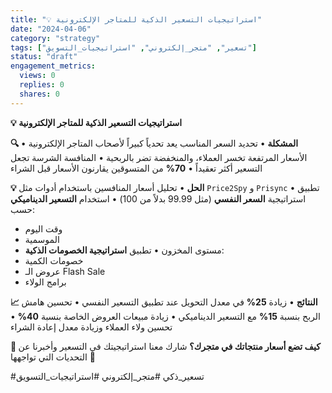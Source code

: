 ```yaml
---
title: "💡 استراتيجيات التسعير الذكية للمتاجر الإلكترونية"
date: "2024-04-06"
category: "strategy"
tags: ["تسعير", "متجر_إلكتروني", "استراتيجيات_التسويق"]
status: "draft"
engagement_metrics:
  views: 0
  replies: 0
  shares: 0
---
```


**💡 استراتيجيات التسعير الذكية للمتاجر الإلكترونية**

**🔍 المشكلة**
• تحديد السعر المناسب يعد تحدياً كبيراً لأصحاب المتاجر الإلكترونية
• الأسعار المرتفعة تخسر العملاء، والمنخفضة تضر بالربحية
• المنافسة الشرسة تجعل التسعير أكثر تعقيداً
• **70%** من المتسوقين يقارنون الأسعار قبل الشراء

**💡 الحل**
• تحليل أسعار المنافسين باستخدام أدوات مثل `Price2Spy` و `Prisync`
• تطبيق استراتيجية **السعر النفسي** (مثل 99.99 بدلاً من 100)
• استخدام **التسعير الديناميكي** حسب:
  - وقت اليوم
  - الموسمية
  - مستوى المخزون
• تطبيق **استراتيجية الخصومات الذكية**:
  - خصومات الكمية
  - عروض الـ Flash Sale
  - برامج الولاء

**📈 النتائج**
• زيادة **25%** في معدل التحويل عند تطبيق التسعير النفسي
• تحسين هامش الربح بنسبة **15%** مع التسعير الديناميكي
• زيادة مبيعات العروض الخاصة بنسبة **40%**
• تحسين ولاء العملاء وزيادة معدل إعادة الشراء

**💭 كيف تضع أسعار منتجاتك في متجرك؟**
شارك معنا استراتيجيتك في التسعير وأخبرنا عن التحديات التي تواجهها 🎯

#تسعير_ذكي #متجر_إلكتروني #استراتيجيات_التسويق
